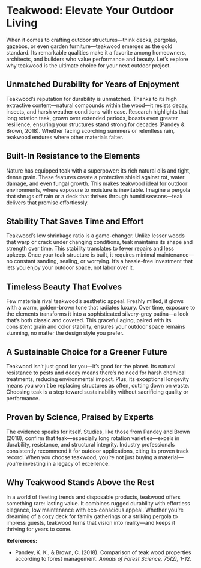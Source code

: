 # Teakwood: Elevate Your Outdoor Living

When it comes to crafting outdoor structures—think decks, pergolas, gazebos, or even garden furniture—teakwood emerges as the gold standard. Its remarkable qualities make it a favorite among homeowners, architects, and builders who value performance and beauty. Let’s explore why teakwood is the ultimate choice for your next outdoor project.

## Unmatched Durability for Years of Enjoyment

Teakwood’s reputation for durability is unmatched. Thanks to its high extractive content—natural compounds within the wood—it resists decay, insects, and harsh weather conditions with ease. Research highlights that long rotation teak, grown over extended periods, boasts even greater resilience, ensuring your structures stand strong for decades (Pandey & Brown, 2018). Whether facing scorching summers or relentless rain, teakwood endures where other materials falter.

## Built-In Resistance to the Elements

Nature has equipped teak with a superpower: its rich natural oils and tight, dense grain. These features create a protective shield against rot, water damage, and even fungal growth. This makes teakwood ideal for outdoor environments, where exposure to moisture is inevitable. Imagine a pergola that shrugs off rain or a deck that thrives through humid seasons—teak delivers that promise effortlessly.

## Stability That Saves Time and Effort

Teakwood’s low shrinkage ratio is a game-changer. Unlike lesser woods that warp or crack under changing conditions, teak maintains its shape and strength over time. This stability translates to fewer repairs and less upkeep. Once your teak structure is built, it requires minimal maintenance—no constant sanding, sealing, or worrying. It’s a hassle-free investment that lets you enjoy your outdoor space, not labor over it.

## Timeless Beauty That Evolves

Few materials rival teakwood’s aesthetic appeal. Freshly milled, it glows with a warm, golden-brown tone that radiates luxury. Over time, exposure to the elements transforms it into a sophisticated silvery-grey patina—a look that’s both classic and coveted. This graceful aging, paired with its consistent grain and color stability, ensures your outdoor space remains stunning, no matter the design style you prefer.

## A Sustainable Choice for a Greener Future

Teakwood isn’t just good for you—it’s good for the planet. Its natural resistance to pests and decay means there’s no need for harsh chemical treatments, reducing environmental impact. Plus, its exceptional longevity means you won’t be replacing structures as often, cutting down on waste. Choosing teak is a step toward sustainability without sacrificing quality or performance.

## Proven by Science, Praised by Experts

The evidence speaks for itself. Studies, like those from Pandey and Brown (2018), confirm that teak—especially long rotation varieties—excels in durability, resistance, and structural integrity. Industry professionals consistently recommend it for outdoor applications, citing its proven track record. When you choose teakwood, you’re not just buying a material—you’re investing in a legacy of excellence.

## Why Teakwood Stands Above the Rest

In a world of fleeting trends and disposable products, teakwood offers something rare: lasting value. It combines rugged durability with effortless elegance, low maintenance with eco-conscious appeal. Whether you’re dreaming of a cozy deck for family gatherings or a striking pergola to impress guests, teakwood turns that vision into reality—and keeps it thriving for years to come.

**References:**

- Pandey, K. K., & Brown, C. (2018). Comparison of teak wood properties according to forest management. *Annals of Forest Science, 75(2), 1-12.*